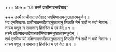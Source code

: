 +++
title = "01 तस्मै प्राचीनादन्तर्देशाद्"

+++
तस्मै प्राचीनादन्तर्देशाद् भवमिष्वासमनुष्ठातारमकुर्वन् ।  
भव एनमिष्वासः प्राचीनादन्तर्देशादनुष्ठातानु तिष्ठति नैनं शर्वो न भवो नेशानः ।  
नास्य पशून् न समानान् हिनस्ति य एवं वेद॥ १ ॥  
तस्मै दक्षिणादन्तर्देशाच्छर्वमिष्वासमनुष्ठातारमकुर्वन् ।  
शर्व एनमिष्वासो दक्षिणादन्तर्देशादनुष्ठातानु तिष्ठति नैनं शर्वो न भवो नेशानः ।  
नास्य पशून् न समानान् हिनस्ति य एवं वेद ॥ २ ॥